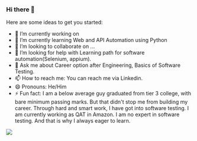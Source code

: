 ### Hi there 👋

Here are some ideas to get you started:

- 🔭 I’m currently working on 
- 🌱 I’m currently learning Web and API Automation using Python
- 👯 I’m looking to collaborate on ...
- 🤔 I’m looking for help with Learning path for software automation(Selenium, appium).
- 💬 Ask me about Career option after Engineering, Basics of Software Testing.
- 📫 How to reach me: You can reach me via Linkedin.
- 😄 Pronouns: He/Him
- ⚡ Fun fact: I am a below average guy graduated from tier 3 college, with bare minimum passing marks. But that didn't stop me from building my career. Through hard and smart work, I have got into software testing. I am currently working as QAT in Amazon. I am no expert in software testing. And that is why I always eager to learn. 

<img src = "https://github-readme-stats.vercel.app/api?username=gauravdhangar&&show_icons=true&title_color=ffffff&icon_color=bb2acf&text_color=daf7dc&bg_color=151515">
